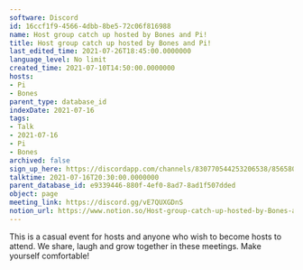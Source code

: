 ```yaml
---
software: Discord
id: 16ccf1f9-4566-4dbb-8be5-72c06f816988
name: Host group catch up hosted by Bones and Pi!
title: Host group catch up hosted by Bones and Pi!
last_edited_time: 2021-07-26T18:45:00.0000000
language_level: No limit
created_time: 2021-07-10T14:50:00.0000000
hosts:
- Pi
- Bones
parent_type: database_id
indexDate: 2021-07-16
tags:
- Talk
- 2021-07-16
- Pi
- Bones
archived: false
sign_up_here: https://discordapp.com/channels/830770544253206538/856580095464046620/863309109738078228
talktime: 2021-07-16T20:30:00.0000000
parent_database_id: e9339446-880f-4ef0-8ad7-8ad1f507dded
object: page
meeting_link: https://discord.gg/vE7QUXGDnS
notion_url: https://www.notion.so/Host-group-catch-up-hosted-by-Bones-and-Pi-16ccf1f945664dbb8be572c06f816988
---
```


This is a casual event for hosts and anyone who wish to become hosts to attend.  We share, laugh and grow together in these meetings.  Make yourself comfortable!






